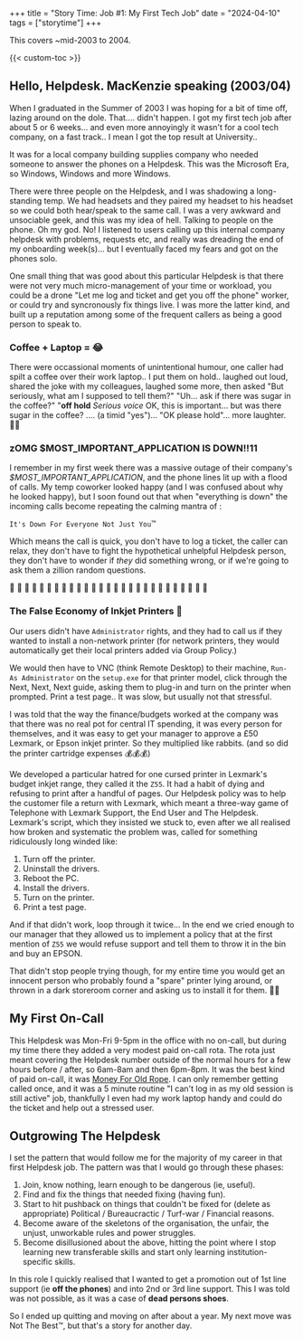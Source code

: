 +++
title = "Story Time: Job #1: My First Tech Job"
date = "2024-04-10"
tags = ["storytime"]
+++

This covers ~mid-2003 to 2004.

{{< custom-toc >}}

## Hello, Helpdesk. MacKenzie speaking (2003/04)

When I graduated in the Summer of 2003 I was hoping for a bit of time off, lazing around on the dole. That.... didn't happen. I got my first tech job after about 5 or 6 weeks... and even more annoyingly it wasn't for a cool tech company, on a fast track.. I mean I got the top result at University..

It was for a local company building supplies company who needed someone to answer the phones on a Helpdesk. This was the Microsoft Era, so Windows, Windows and more Windows.

There were three people on the Helpdesk, and I was shadowing a long-standing temp. We had headsets and they paired my headset to his headset so we could both hear/speak to the same call. I was a very awkward and unsociable geek, and this was my idea of hell. Talking to people on the phone. Oh my god. No! I listened to users calling up this internal company helpdesk with problems, requests etc, and really was dreading the end of my onboarding week(s)... but I eventually faced my fears and got on the phones solo.

One small thing that was good about this particular Helpdesk is that there were not very much micro-management of your time or workload, you could be a drone "Let me log and ticket and get you off the phone" worker, or could try and syncronously fix things live. I was more the latter kind, and built up a reputation among some of the frequent callers as being a good person to speak to.

### Coffee + Laptop = :joy:

There were occassional moments of unintentional humour, one caller had spilt a coffee over their work laptop.. I put them on hold.. laughed out loud, shared the joke with my colleagues, laughed some more, then asked "But seriously, what am I supposed to tell them?" "Uh... ask if there was sugar in the coffee?" "**off hold** _Serious voice_ OK, this is important... but was there sugar in the coffee? .... (a timid "yes")... "OK please hold"... more laughter. 🤷‍♀️

### zOMG $MOST_IMPORTANT_APPLICATION IS DOWN!!11

I remember in my first week there was a massive outage of their company's *$MOST_IMPORTANT_APPLICATION*, and the phone lines lit up with a flood of calls. My temp coworker looked happy (and I was confused about why he looked happy), but I soon found out that when "everything is down" the incoming calls become repeating the calming mantra of :

`It's Down For Everyone Not Just You`:tm:

Which means the call is quick, you don't have to log a ticket, the caller can relax, they don't have to fight the hypothetical unhelpful Helpdesk person, they don't have to wonder if *they* did something wrong, or if we're going to ask them a zillion random questions.

:raised_hands: :raised_hands: :raised_hands: :raised_hands: :raised_hands: :raised_hands: :raised_hands: :raised_hands: :raised_hands: :raised_hands: :raised_hands: :raised_hands: :raised_hands: :raised_hands: :raised_hands: :raised_hands: :raised_hands: :raised_hands: 
:raised_hands: :raised_hands: :raised_hands: :raised_hands: :raised_hands: :raised_hands: :raised_hands: :raised_hands: :raised_hands: 

### The False Economy of Inkjet Printers :cursing_face:

Our users didn't have `Administrator` rights, and they had to call us if they wanted to install a non-network printer (for network printers, they would automatically get their local printers added via Group Policy.)

We would then have to VNC (think Remote Desktop) to their machine, `Run-As Administrator` on the `setup.exe` for that printer model, click through the Next, Next, Next guide, asking them to plug-in and turn on the printer when prompted. Print a test page.. It was slow, but usually not that stressful.

I was told that the way the finance/budgets worked at the company was that there was no real pot for central IT spending, it was every person for themselves, and it was easy to get your manager to approve a £50 Lexmark, or Epson inkjet printer. So they multiplied like rabbits. (and so did the printer cartridge expenses :moneybag::moneybag::moneybag:)

We developed a particular hatred for one cursed printer in Lexmark's budget inkjet range, they called it the `Z55`. It had a habit of dying and refusing to print after a handful of pages. Our Helpdesk policy was to help the customer file a return with Lexmark, which meant a three-way game of Telephone with Lexmark Support, the End User and The Helpdesk. Lexmark's script, which they insisted we stuck to, even after we all realised how broken and systematic the problem was, called for something ridiculously long winded like:

1. Turn off the printer.
2. Uninstall the drivers.
3. Reboot the PC.
4. Install the drivers.
5. Turn on the printer.
6. Print a test page.

And if that didn't work, loop through it twice... In the end we cried enough to our manager that they allowed us to implement a policy that at the first mention of `Z55` we would refuse support and tell them to throw it in the bin and buy an EPSON.

That didn't stop people trying though, for my entire time you would get an innocent person who probably found a "spare" printer lying around, or thrown in a dark storeroom corner and asking us to install it for them. :ng_woman:

## My First On-Call

This Helpdesk was Mon-Fri 9-5pm in the office with no on-call, but during my time there they added a very modest paid on-call rota. The rota just meant covering the Helpdesk number outside of the normal hours for a few hours before / after, so 6am-8am and then 6pm-8pm. It was the best kind of paid on-call, it was [Money For Old Rope](https://en.wiktionary.org/wiki/money_for_old_rope). I can only remember getting called once, and it was a 5 minute routine "I can't log in as my old session is still active" job, thankfully I even had my work laptop handy and could do the ticket and help out a stressed user.

## Outgrowing The Helpdesk

I set the pattern that would follow me for the majority of my career in that first Helpdesk job. The pattern was that I would go through these phases:

1. Join, know nothing, learn enough to be dangerous (ie, useful).
2. Find and fix the things that needed fixing (having fun).
3. Start to hit pushback on things that couldn't be fixed for (delete as appropriate) Political / Bureaucractic / Turf-war / Financial reasons.
4. Become aware of the skeletons of the organisation, the unfair, the unjust, unworkable rules and power struggles.
5. Become disillusioned about the above, hitting the point where I stop learning new transferable skills and start only learning institution-specific skills.

In this role I quickly realised that I wanted to get a promotion out of 1st line support (ie **off the phones**) and into 2nd or 3rd line support. This I was told was not possible, as it was a case of **dead persons shoes**.

So I ended up quitting and moving on after about a year. My next move was Not The Best:tm:, but that's a story for another day.
